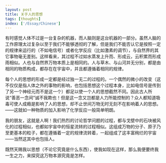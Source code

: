 ```yaml
---
layout: post
title: 关于人的思想
tags: [thoughts]
index: ['/Essay/Chinese']
---
```


有时感觉人体不过是一台复杂的机器，而人脑则是这台机器的一部分。虽然人脑的工作原理太过复杂以至于我们不能够透彻的了解，但是我们不能否认它是按照一定的规律来运行的（不如电信号）或者化学反应（比如激素的调节），与自然界的其它事物毫无差别。这样看来，其过程不过如水蒸发上升而、形成云，云积累而形成雨相似。人也与自然界万物本质上是相同的。人与草木、与山河并无分别，都是由相同的物质构成，都存在在宇宙中，并且都遵循着相同的规律。

每个人的思想的形成一定都是经过独一无二的过程的。一个偶然的微小的改变（这不仅仅是指人体之外的事物的影响，也包括思想这个过程本身，比如电信号是传到了另一个神经元而不是这一个）都足以使一个人的思想截然不同。因此古人所说“善恶一念间”诚不我欺也！但是这一念又岂都是人力所能控制的？众人都知道吸毒可使人成瘾是影响了人的思想，却不止世间万物无时无刻不在影响着人的思想。——这就如一种物质的加入影响了化学反应一般简单明朗。

我的朋友，这就是人啊！我们热烈的讨论哲学问题的过程，都与戈壁中的石块被风化的过程相似，也都如宇宙中的恒星流转的过程相似。这组成万物的分子、原子乃至更基本的粒子，都在遵循着一定的规律流转着，一起组成了这丰富绚烂的宇宙——当然这其中也包括人。

既然天赐我以思想（不论它究竟是什么东西），使我如现在这样，那么我便要终我一生之力，来探究这万物本源究竟是怎样。
